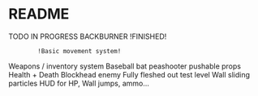 # README #

TODO
	IN PROGRESS
		BACKBURNER
			!FINISHED!
			
			!Basic movement system!
Weapons / inventory system
Baseball bat
peashooter
pushable props
Health + Death
Blockhead enemy
Fully fleshed out test level
Wall sliding particles
HUD for HP, Wall jumps, ammo...

